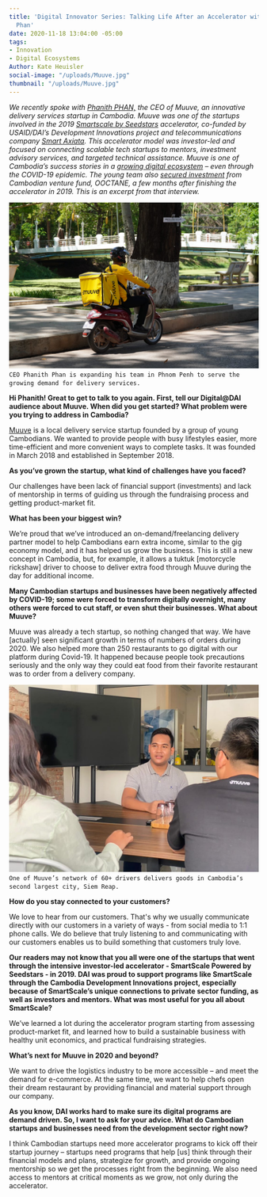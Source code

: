 ```yaml
---
title: 'Digital Innovator Series: Talking Life After an Accelerator with Muuve’s Phanith
  Phan'
date: 2020-11-18 13:04:00 -05:00
tags:
- Innovation
- Digital Ecosystems
Author: Kate Heuisler
social-image: "/uploads/Muuve.jpg"
thumbnail: "/uploads/Muuve.jpg"
---
```


*We recently spoke with [Phanith PHAN,](https://www.childrenshospitalvanderbilt.org/doctors/barkin-shari) the CEO of Muuve, an innovative delivery services startup in Cambodia. Muuve was one of the startups involved in the 2019 [Smartscale by Seedstars](https://www.smart.com.kh/smartscale-powered-by-seedstars-to-host-its-demo-day-in-phnom-penh/)* *accelerator, co-funded by USAID/DAI’s Development Innovations project and telecommunications company [Smart Axiata](https://www.smart.com.kh/?gclid=Cj0KCQjwreT8BRDTARIsAJLI0KLZGTfnbLbol8X5UuazEsB8sqzo_n9AF92h-QRptDHikMSmCCtMI2caAnohEALw_wcB).* *This accelerator model was investor-led and focused on connecting scalable tech startups to mentors, investment advisory services, and targeted technical assistance. Muuve is one of Cambodia’s success stories in a [growing digital ecosystem]((https://www.raintreecambodia.com/research)) – even through the COVID-19 epidemic.* *The young team also [secured investment](https://e27.co/cambodias-muuve-scores-funding-from-ooctane-to-take-its-food-delivery-service-to-new-cities-20200123/)* *from Cambodian venture fund, OOCTANE, a few months after finishing the accelerator in 2019. This is an excerpt from that interview.*

<!--more-->

![Muuve.jpg](/uploads/Muuve.jpg)`CEO Phanith Phan is expanding his team in Phnom Penh to serve the growing demand for delivery services.`

**Hi Phanith! Great to get to talk to you again. First, tell our Digital@DAI audience about Muuve. When did you get started? What problem were you trying to address in Cambodia?**

[Muuve](https://apps.apple.com/kh/app/muuve-food-order-delivery/id1414753417) is a local delivery service startup founded by a group of young Cambodians. We wanted to provide people with busy lifestyles easier, more time-efficient and more convenient ways to complete tasks. It was founded in March 2018 and established in September 2018.

**As you’ve grown the startup, what kind of challenges have you faced?**

Our challenges have been lack of financial support (investments) and lack of mentorship in terms of guiding us through the fundraising process and getting product-market fit.

**What has been your biggest win?**

We’re proud that we’ve introduced an on-demand/freelancing delivery partner model to help Cambodians earn extra income, similar to the gig economy model, and it has helped us grow the business. This is still a new concept in Cambodia, but, for example, it allows a tuktuk \[motorcycle rickshaw\] driver to choose to deliver extra food through Muuve during the day for additional income.

**Many Cambodian startups and businesses have been negatively affected by COVID-19; some were forced to transform digitally overnight, many others were forced to cut staff, or even shut their businesses. What about Muuve?**

Muuve was already a tech startup, so nothing changed that way. We have \[actually\] seen significant growth in terms of numbers of orders during 2020. We also helped more than 250 restaurants to go digital with our platform during Covid-19. It happened because people took precautions seriously and the only way they could eat food from their favorite restaurant was to order from a delivery company.

![Muuve 1.jpg](/uploads/Muuve%201.jpg)`One of Muuve’s network of 60+ drivers delivers goods in Cambodia’s second largest city, Siem Reap.`

**How do you stay connected to your customers?**

We love to hear from our customers. That's why we usually communicate directly with our customers in a variety of ways - from social media to 1:1 phone calls. We do believe that truly listening to and communicating with our customers enables us to build something that customers truly love.

**Our readers may not know that you all were one of the startups that went through the intensive investor-led accelerator - SmartScale Powered by Seedstars - in 2019. DAI was proud to support programs like SmartScale through the Cambodia Development Innovations project, especially because of SmartScale’s unique connections to private sector funding, as well as investors and mentors. What was most useful for you all about SmartScale?**

We’ve learned a lot during the accelerator program starting from assessing product-market fit, and learned how to build a sustainable business with healthy unit economics, and practical fundraising strategies.

**What’s next for Muuve in 2020 and beyond?**

We want to drive the logistics industry to be more accessible – and meet the demand for e-commerce. At the same time, we want to help chefs open their dream restaurant by providing financial and material support through our company.

**As you know, DAI works hard to make sure its digital programs are demand driven. So, I want to ask for your advice. What do Cambodian startups and businesses need from the development sector right now?**

I think Cambodian startups need more accelerator programs to kick off their startup journey – startups need programs that help \[us\] think through their financial models and plans, strategize for growth, and provide ongoing mentorship so we get the processes right from the beginning. We also need access to mentors at critical moments as we grow, not only during the accelerator.